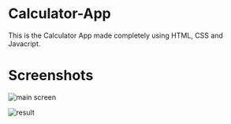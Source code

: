 # Calculator-App

This is the Calculator App made completely using HTML, CSS and Javacript.

# Screenshots

![main screen](https://user-images.githubusercontent.com/129970255/230884977-84ebc7a4-6bef-452e-a1b5-3d3924345eda.jpg)

![result](https://user-images.githubusercontent.com/129970255/230885001-5749cd5d-d9a0-4cba-9f4b-85202660a906.jpg)
